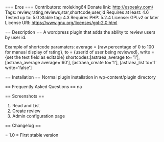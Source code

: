 === Eros ===
Contributors: moleking64
Donate link: http://espeaky.com/
Tags: review,rating,reviews,star,shortcode,user,id
Requires at least: 4.6
Tested up to: 5.0
Stable tag: 4.3
Requires PHP: 5.2.4
License: GPLv2 or later
License URI: https://www.gnu.org/licenses/gpl-2.0.html

== Description ==
A wordpress plugin that adds the ability to review users by user id.

Example of shortcode
    paramaters: average = {raw percentage of 0 to 100 for manual display of rating}, to = {userid of user being reviewed}, write = {set the text field as editable}
    shortcodes:[astraea_average to='1'], [astraea_average average='60'], [astraea_create to='1'], [astraea_list to='1' write='false']

== Installation ==
Normal plugin installation in wp-content/plugin directory

== Frequently Asked Questions ==
na

== Screenshots ==
1. Read and List 
2. Create review
3. Admin configuration page

== Changelog ==

= 1.0 =
First stable version